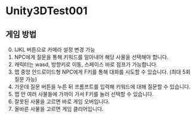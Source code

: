 # Unity3DTest001

## 게임 방법
0. IJKL 버튼으로 카메라 설정 변경 가능
1. NPC에게 질문을 통해 키워드를 알아내어 해당 사물을 선택해야 합니다.   
2. 캐릭터는 wasd, 방향키로 이동, 스페이스 바로 점프가 가능합니다.   
3. 맵 중앙 안드로이드형 NPC에게 F키를 통해 대화를 시도할 수 있습니다. (최대 5회 질문 가능)   
4. 가운데 질문 버튼을 누른 뒤 프롬프트를 입력해 키워드에 대해 질문할 수 있습니다.   
5. 맵 안 여러 사물들에 가까이 가서 F키를 눌러 선택할 수 있습니다.   
6. 잘못된 사물을 고르면 바로 게임 오버입니다.   
7. 올바른 사물을 고르면 게임 클리어입니다.   
